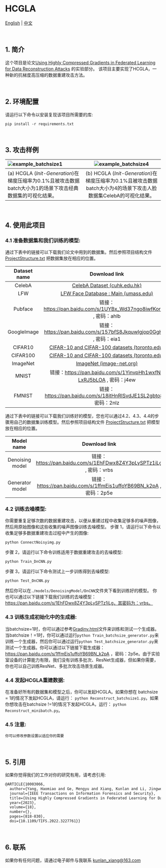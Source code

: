 # HCGLA

[English](README.md) | [中文](README_zh.md)

<br/>

## 1. 简介

这个项目是论文[Using Highly Compressed Gradients in Federated Learning for Data Reconstruction Attacks](https://ieeexplore.ieee.org/document/10003066) 的实验部分。 该项目主要实现了HCGLA，一种新的抗梯度高压缩的数据重建攻击方法。

<br/>

## 2. 环境配置

请运行以下命令以安装复现该项目所需要的库:
```
pip install -r requirements.txt
```

<br/>

## 3. 攻击样例

| ![example_batchsize1](readmeimg/example_batchsize1.png)      |   ![example_batchsize4](readmeimg/example_batchsize4.png)    |
| :----------------------------------------------------------- | :----------------------------------------------------------: |
| (a) HCGLA (*Init-Generation*)在梯度压缩率为0.1%且被攻击数据batch大小为1的场景下攻击经典数据集的可视化结果。 | (b) HCGLA (*Init-Generation*)在梯度压缩率为0.1%且被攻击数据batch大小为4的场景下攻击人脸数据集CelebA的可视化结果。 |

<br/>

## 4. 使用此项目

### 4.1 准备数据集和我们训练的模型:

通过下表中的链接可以下载我们论文中用到的数据集。然后参照项目结构文件 [ProjectStructure.txt](ProjectStructure.txt) 把数据集放在相应的位置。

| Dataset name |                        Download link                         |
| :----------: | :----------------------------------------------------------: |
|    CelebA    | [CelebA Dataset (cuhk.edu.hk)](http://mmlab.ie.cuhk.edu.hk/projects/CelebA.html) |
|     LFW      | [LFW Face Database : Main (umass.edu)](http://vis-www.cs.umass.edu/lfw/) |
|   Pubface    | 链接：https://pan.baidu.com/s/1UYBx_Wd37ngo8iwfKoranQ , 密码：ahlb |
| GoogleImage  | 链接：https://pan.baidu.com/s/157bfS8JkquwIgjop0GgHEQ , 密码：eia1 |
|   CIFAR10    | [CIFAR-10 and CIFAR-100 datasets (toronto.edu)](http://www.cs.toronto.edu/~kriz/cifar.html) |
|   CIFAR100   | [CIFAR-10 and CIFAR-100 datasets (toronto.edu)](http://www.cs.toronto.edu/~kriz/cifar.html) |
|   ImageNet   |      [ImageNet (image-net.org)](https://image-net.org/)      |
|    MNIST     | 链接：https://pan.baidu.com/s/1YinvpHh1wxfN-LxRJ5bLOA , 密码：j4ew |
|    FMNIST    | 链接：https://pan.baidu.com/s/18itHnRISvdJE1SL2gbto8g , 密码：2nlz |

通过下表中的链接可以下载我们训练好的模型，您也可以通过4.2、4.3、4.4的步骤用自己的数据集训练模型。然后参照项目结构文件 [ProjectStructure.txt](ProjectStructure.txt) 把模型放在相应的位置。

|   Model name    |                        Download link                         |
| :-------------: | :----------------------------------------------------------: |
| Denoising model | 链接：https://pan.baidu.com/s/1EhFDwx8Z4Y3pLySPTz1iLg , 密码：vrbs |
| Generator model | 链接：https://pan.baidu.com/s/1ffmEis1uffoYB69BN_k2pA , 密码：2p5e |

### 4.2 训练去噪模型:

你需要重复足够次数的数据重建攻击，以便从重建过程中收集足够多的噪声图像，然后用原始图像和这些收集的噪声图像训练去噪模型。
步骤 1，请运行以下命令以收集足够多数据重建攻击过程中产生的图像:

```shell
python ConnectNoisyimg.py
```

步骤 2，请运行以下命令训练适用于数据重建攻击的去噪模型:

```shell
python Train_DnCNN.py
```

步骤 3，请运行以下命令测试上一步训练得到去噪模型:

```shell
python Test_DnCNN.py
```

然后你可以在`./models/DenoisingModel/DnCNN`文件夹下看到训练好的模型。 你也可以通过以下链接下载我们训练的去噪模型：https://pan.baidu.com/s/1EhFDwx8Z4Y3pLySPTz1iLg，其密码为：vrbs。

### 4.3 训练生成初始化中的生成器:

当batchsize=1时，你可以通过参考[Gradinv.html](https://pan.baidu.com/s/1p1qzDWuVk_Emvt26Ru_erQ?pwd=k89m)文件来训练和测试一个生成器。当batchsize！=1时，你可以通过运行`python Train_batchsize_generator.py`来训练一个生成器，然后你可以通过运行`python Test_batchsize_generator.py`来测试一个生成器。你可以通过以下链接下载生成器：https://pan.baidu.com/s/1ffmEis1uffoYB69BN_k2pA ，密码：2p5e。由于实验室设备的计算能力有限，我们没有训练多批次、ResNet生成器，但如果你需要，你也可以自己训练ResNet、多批次攻击场景生成器。

### 4.4 发起HCGLA重建数据:

在准备好所有的数据集和模型之后，你可以发起HCGLA。如果你想在 batchsize = 1的情况下发起HCGLA，请运行： `python Reconstruct_batchsize1.py`。如果你想攻击在batchsize !=1的情况下发起HCGLA，运行： `python Reconstruct_minibatch.py`。

### 4.5 注意:

`你可以修改参数设置以适应你的需要`

<br/>

## 5. 引用

如果你觉得我们的工作对你的研究有用，请考虑引用:

```latex
@ARTICLE{10003066,
  author={Yang, Haomiao and Ge, Mengyu and Xiang, Kunlan and Li, Jingwei},
  journal={IEEE Transactions on Information Forensics and Security}, 
  title={Using Highly Compressed Gradients in Federated Learning for Data Reconstruction Attacks}, 
  year={2023},
  volume={18},
  number={},
  pages={818-830},
  doi={10.1109/TIFS.2022.3227761}}
```

<br/>

## 6. 联系

如果你有任何问题，请通过电子邮件与我联系 kunlan_xiang@163.com